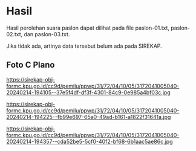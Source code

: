 # Hasil

Hasil perolehan suara paslon dapat dilihat pada file paslon-01.txt, paslon-02.txt, dan paslon-03.txt.

Jika tidak ada, artinya data tersebut belum ada pada SIREKAP.

## Foto C Plano

https://sirekap-obj-formc.kpu.go.id/cc9d/pemilu/ppwp/31/72/04/10/05/3172041005040-20240214-194105--37e5f4df-df3f-4301-84c9-0e985a4bf03c.jpg

https://sirekap-obj-formc.kpu.go.id/cc9d/pemilu/ppwp/31/72/04/10/05/3172041005040-20240214-194225--fb99e697-65a0-49ad-b161-a1822f31641a.jpg

https://sirekap-obj-formc.kpu.go.id/cc9d/pemilu/ppwp/31/72/04/10/05/3172041005040-20240214-194357--cda52be5-5cf0-40f2-bf68-6b1aac5ae86c.jpg
